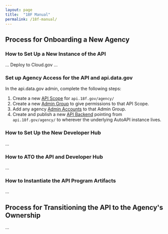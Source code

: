 ```yaml
---
layout: page
title:  "18F Manual"
permalink: /18f-manual/
---
```


## Process for Onboarding a New Agency


### How to Set Up a New Instance of the API

... Deploy to Cloud.gov ...

### Set up Agency Access for the API and api.data.gov 

In the api.data.gov admin, complete the following steps:

1. Create a new [API Scope](https://api.data.gov/admin/#/api_scopes) for `api.18f.gov/agency/`
2. Create a new [Admin Group](https://api.data.gov/admin/#/admin_groups) to give permissions to that API Scope.
3. Add any agency [Admin Accounts](https://api.data.gov/admin/#/admins) to that Admin Group.
4. Create and publish a new [API Backend](https://api.data.gov/admin/#/apis) pointing from `api.18f.gov/agency/` to wherever the underlying AutoAPI instance lives.

### How to Set Up the New Developer Hub

... 


### How to ATO the API and Developer Hub

... 

### How to Instantiate the API Program Artifacts

... 

## Process for Transitioning the API to the Agency's Ownership

...



